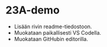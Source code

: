 # 23A-demo

- Lisään rivin readme-tiedostoon.
- Muokataan paikallisesti VS Codella.
- Muokataan GitHubin editorilla.
